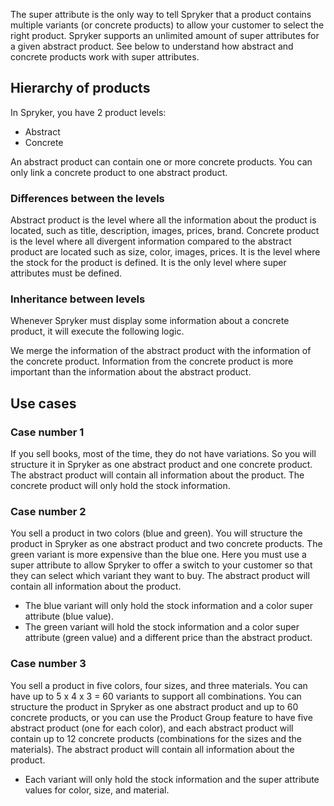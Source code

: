 The super attribute is the only way to tell Spryker that a product contains multiple variants (or concrete products) to allow your customer to select the right product.
Spryker supports an unlimited amount of super attributes for a given abstract product. See below to understand how abstract and concrete products work with super attributes.

## Hierarchy of products

In Spryker, you have 2 product levels:
* Abstract
* Concrete

An abstract product can contain one or more concrete products. You can only link a concrete product to one abstract product.

### Differences between the levels

Abstract product is the level where all the information about the product is located, such as title, description, images, prices, brand.
Concrete product is the level where all divergent information compared to the abstract product are located such as size, color, images, prices. It is the level where the stock for the product is defined. It is the only level where super attributes must be defined.

### Inheritance between levels

Whenever Spryker must display some information about a concrete product, it will execute the following logic.

We merge the information of the abstract product with the information of the concrete product. Information from the concrete product is more important than the information about the abstract product.

## Use cases

### Case number 1

If you sell books, most of the time, they do not have variations. So you will structure it in Spryker as one abstract product and one concrete product.
The abstract product will contain all information about the product. The concrete product will only hold the stock information.

### Case number 2

You sell a product in two colors (blue and green). You will structure the product in Spryker as one abstract product and two concrete products. The green variant is more expensive than the blue one. Here you must use a super attribute to allow Spryker to offer a switch to your customer so that they can select which variant they want to buy.
The abstract product will contain all information about the product.
* The blue variant will only hold the stock information and a color super attribute (blue value).
* The green variant will hold the stock information and a color super attribute (green value) and a different price than the abstract product.

### Case number 3

You sell a product in five colors, four sizes, and three materials. You can have up to 5 x 4 x 3 = 60 variants to support all combinations. You can structure the product in Spryker as one abstract product and up to 60 concrete products, or you can use the Product Group feature to have five abstract product (one for each color), and each abstract product will contain up to 12 concrete products (combinations for the sizes and the materials).
The abstract product will contain all information about the product.
* Each variant will only hold the stock information and the super attribute values for color, size, and material.
